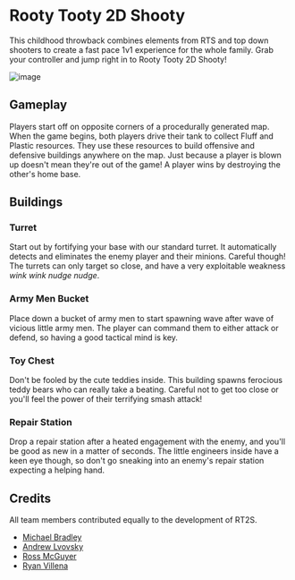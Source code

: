 # Rooty Tooty 2D Shooty
This childhood throwback combines elements from RTS and top down shooters to create a fast pace 1v1 experience for the whole family. Grab your controller and jump right in to Rooty Tooty 2D Shooty!

![image](https://github.com/Magnum-Opus-2-0/Rooty-Tooty-2D-Shooty/blob/RyanVillena/update-readme-images/README_images/starting_at_base.png?raw=true)

## Gameplay
Players start off on opposite corners of a procedurally generated map. When the game begins, both players drive their tank to collect Fluff and Plastic resources. They use these resources to build offensive and defensive buildings anywhere on the map. Just because a player is blown up doesn't mean they're out of the game! A player wins by destroying the other's home base.

## Buildings
### Turret
Start out by fortifying your base with our standard turret. It automatically detects and eliminates the enemy player and their minions. Careful though! The turrets can only target so close, and have a very exploitable weakness *wink wink nudge nudge*.

### Army Men Bucket
Place down a bucket of army men to start spawning wave after wave of vicious little army men. The player can command them to either attack or defend, so having a good tactical mind is key.

### Toy Chest
Don't be fooled by the cute teddies inside. This building spawns ferocious teddy bears who can really take a beating. Careful not to get too close or you'll feel the power of their terrifying smash attack!

### Repair Station
Drop a repair station after a heated engagement with the enemy, and you'll be good as new in a matter of seconds. The little engineers inside have a keen eye though, so don't go sneaking into an enemy's repair station expecting a helping hand.

## Credits
All team members contributed equally to the development of RT2S.

* [Michael Bradley](https://github.com/MichaelJBradley)
* [Andrew Lvovsky](https://github.com/borninla)
* [Ross McGuyer](https://github.com/RAMcGuyer)
* [Ryan Villena](https://github.com/RyanVillenaUCR)
